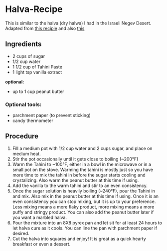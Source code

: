 # Halva-Recipe
This is similar to the halva (dry halwa) I had in the Israeli Negev Desert.  
Adapted from [this recipie](https://youtu.be/64_ckmBf01M) and also [this](https://youtu.be/sfAaV5EGfYY)

## Ingredients  
- 2 cups of sugar
- 1/2 cup water
- 1 1/2 cup of Tahini Paste
- 1 light tsp vanilla extract  

__optional:__  
- up to 1 cup peanut butter

### Optional tools:  
- parchment paper (to prevent sticking)
- candy thermometer

## Procedure
1. Fill a medium pot with 1/2 cup water and 2 cups sugar, and place on medium heat. 
2. Stir the pot occasionally until it gets close to boiling (~200°F)
3. Warm the Tahini to ~100°F,  either in a bowl in the microwave or in a small pot on the stove.  Warming the tahini is mostly just so you have more time to mix the tahini in before the sugar starts cooling and crystalizing. Also warm the peanut butter at this time if using. 
4. Add the vanilla to the warm tahini and stir to an even consistency.  
5. Once the sugar solution is heavily boiling (~240°F), pour the Tahini in and mix. Also mix in the peanut butter at this time if using. Once it is an even consistency you can stop mixing, but it is up to your preference. Less mixing means a more flaky product, more mixing means a more puffy and stringy product. You can also add the peanut butter later if you want a marbled halva.  
6. Pour the mixture into an 8X8 pyrex pan and let sit for at least 24 hours to let halva cure as it cools. You can line the pan with parchment paper if desired.   
7. Cut the halva into squares and enjoy! It is great as a quick hearty breakfast or even a dessert.  

